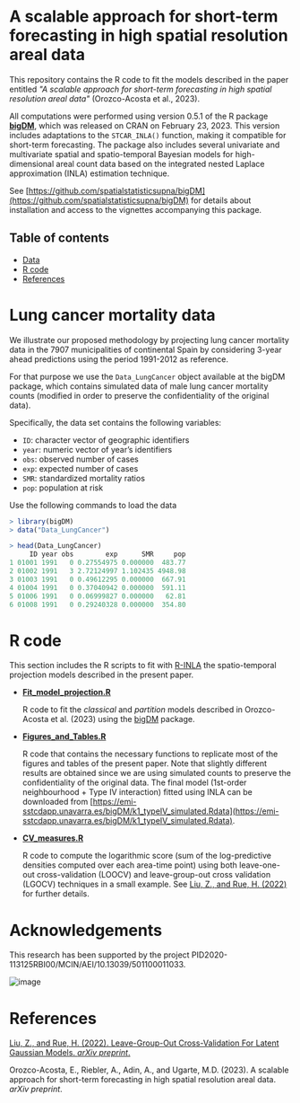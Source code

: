# A scalable approach for short-term forecasting in high spatial resolution areal data

This repository contains the R code to fit the models described in the paper entitled _"A scalable approach for short-term forecasting in high spatial resolution areal data"_ (Orozco-Acosta et al., 2023).

All computations were performed using version 0.5.1 of the R package [**bigDM**](https://cran.r-project.org/web/packages/bigDM/index.html), which was released on CRAN on February 23, 2023. This version includes adaptations to the `STCAR_INLA()`  function, making it compatible for short-term forecasting.
The package also includes several univariate and multivariate spatial and spatio-temporal Bayesian models for high-dimensional areal count data based on the integrated nested Laplace approximation (INLA) estimation technique.

See [https://github.com/spatialstatisticsupna/bigDM](https://github.com/spatialstatisticsupna/bigDM) for details about installation and access to the vignettes accompanying this package.


## Table of contents

- [Data](#Lung-cancer-mortality-data)
- [R code](#R-code)
- [References](#References)


# Lung cancer mortality data

We illustrate our proposed methodology by projecting lung cancer mortality data in the 7907 municipalities of continental Spain by considering 3-year ahead predictions using the period 1991-2012 as reference.

For that purpose we use the `Data_LungCancer` object available at the bigDM package, which contains simulated data of male lung cancer mortality counts (modified in order to preserve the confidentiality of the original data).

Specifically, the data set contains the following variables:
- ```ID```: character vector of geographic identifiers
- ```year```: numeric vector of year’s identifiers
- ```obs```: observed number of cases
- ```exp```: expected number of cases
- ```SMR```:  standardized mortality ratios
- ```pop```: population at risk

Use the following commands to load the data
```r 
> library(bigDM)
> data("Data_LungCancer")

> head(Data_LungCancer)
     ID year obs        exp      SMR     pop
1 01001 1991   0 0.27554975 0.000000  483.77
2 01002 1991   3 2.72124997 1.102435 4948.98
3 01003 1991   0 0.49612295 0.000000  667.91
4 01004 1991   0 0.37040942 0.000000  591.11
5 01006 1991   0 0.06999827 0.000000   62.81
6 01008 1991   0 0.29240328 0.000000  354.80
```


# R code

This section includes the R scripts to fit with [R-INLA](https://www.r-inla.org/) the spatio-temporal projection models described in the present paper.

- [**Fit_model_projection.R**](https://github.com/spatialstatisticsupna/Scalable_Prediction/blob/main/R/Fit_model_projection.R)

  R code to fit the *classical* and *partition* models described in Orozco-Acosta et al. (2023) using the [bigDM](https://github.com/spatialstatisticsupna/bigDM) package.

- [**Figures_and_Tables.R**](https://github.com/spatialstatisticsupna/Scalable_Prediction/blob/main/R/Figures_and_Tables.R)

  R code that contains the necessary functions to replicate most of the figures and tables of the present paper. Note that slightly different results are obtained since we are using simulated counts to preserve the confidentiality of the original data. The final model (1st-order neighbourhood + Type IV interaction) fitted using INLA can be downloaded from [https://emi-sstcdapp.unavarra.es/bigDM/k1_typeIV_simulated.Rdata](https://emi-sstcdapp.unavarra.es/bigDM/k1_typeIV_simulated.Rdata).

- [**CV_measures.R**](https://github.com/spatialstatisticsupna/Scalable_Prediction/blob/main/R/CV_measures.R)

  R code to compute the logarithmic score (sum of the log-predictive densities computed over each area-time point) using both leave-one-out cross-validation (LOOCV) and leave-group-out cross validation (LGOCV) techniques in a small example. See [Liu, Z., and Rue, H. (2022)](https://arxiv.org/pdf/2210.04482.pdf) for further details. 
  

# Acknowledgements

This research has been supported by the project PID2020-113125RBI00/MCIN/AEI/10.13039/501100011033.

![image](https://github.com/spatialstatisticsupna/Scalable_Prediction/blob/main/micin-aei.jpg)


# References

[Liu, Z., and Rue, H. (2022). Leave-Group-Out Cross-Validation For Latent Gaussian Models. _arXiv preprint_.](https://doi.org/10.48550/arXiv.2210.04482)

Orozco-Acosta, E., Riebler, A., Adin, A., and Ugarte, M.D. (2023). A scalable approach for short-term forecasting in high spatial resolution areal data. _arXiv preprint_.
